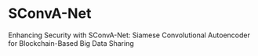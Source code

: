 # SConvA-Net
Enhancing Security with SConvA-Net: Siamese Convolutional Autoencoder for Blockchain-Based Big Data Sharing
